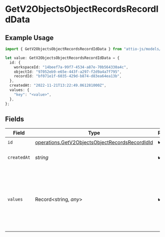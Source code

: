 # GetV2ObjectsObjectRecordsRecordIdData

## Example Usage

```typescript
import { GetV2ObjectsObjectRecordsRecordIdData } from "attio-js/models/operations";

let value: GetV2ObjectsObjectRecordsRecordIdData = {
  id: {
    workspaceId: "14beef7a-99f7-4534-a87e-70b564330a4c",
    objectId: "97052eb9-e65e-443f-a297-f2d9a4a7f795",
    recordId: "bf071e1f-6035-429d-b874-d83ea64ea13b",
  },
  createdAt: "2022-11-21T13:22:49.061281000Z",
  values: {
    "key": "<value>",
  },
};
```

## Fields

| Field                                                                                                            | Type                                                                                                             | Required                                                                                                         | Description                                                                                                      | Example                                                                                                          |
| ---------------------------------------------------------------------------------------------------------------- | ---------------------------------------------------------------------------------------------------------------- | ---------------------------------------------------------------------------------------------------------------- | ---------------------------------------------------------------------------------------------------------------- | ---------------------------------------------------------------------------------------------------------------- |
| `id`                                                                                                             | [operations.GetV2ObjectsObjectRecordsRecordIdId](../../models/operations/getv2objectsobjectrecordsrecordidid.md) | :heavy_check_mark:                                                                                               | N/A                                                                                                              |                                                                                                                  |
| `createdAt`                                                                                                      | *string*                                                                                                         | :heavy_check_mark:                                                                                               | When this record was created.                                                                                    | 2022-11-21T13:22:49.061281000Z                                                                                   |
| `values`                                                                                                         | Record<string, *any*>                                                                                            | :heavy_check_mark:                                                                                               | A record type with an attribute `api_slug` as the key, and an array of value objects as the values.              |                                                                                                                  |